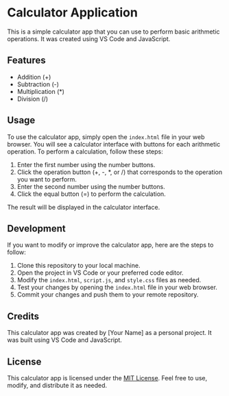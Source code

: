 # Calculator Application

This is a simple calculator app that you can use to perform basic arithmetic operations. It was created using VS Code and JavaScript.

## Features

- Addition (+)
- Subtraction (-)
- Multiplication (*)
- Division (/)

## Usage

To use the calculator app, simply open the `index.html` file in your web browser. You will see a calculator interface with buttons for each arithmetic operation. To perform a calculation, follow these steps:

1. Enter the first number using the number buttons.
2. Click the operation button (+, -, *, or /) that corresponds to the operation you want to perform.
3. Enter the second number using the number buttons.
4. Click the equal button (=) to perform the calculation.

The result will be displayed in the calculator interface.

## Development

If you want to modify or improve the calculator app, here are the steps to follow:

1. Clone this repository to your local machine.
2. Open the project in VS Code or your preferred code editor.
3. Modify the `index.html`, `script.js`, and `style.css` files as needed.
4. Test your changes by opening the `index.html` file in your web browser.
5. Commit your changes and push them to your remote repository.

## Credits

This calculator app was created by [Your Name] as a personal project. It was built using VS Code and JavaScript.

## License

This calculator app is licensed under the [MIT License](https://opensource.org/licenses/MIT). Feel free to use, modify, and distribute it as needed.
